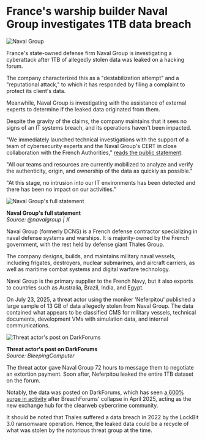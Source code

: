 # France's warship builder Naval Group investigates 1TB data breach

![Naval Group](https://www.bleepstatic.com/content/hl-images/2025/07/28/nava-group.jpg)

France's state-owned defense firm Naval Group is investigating a cyberattack after 1TB of allegedly stolen data was leaked on a hacking forum.

The company characterized this as a "destabilization attempt" and a "reputational attack," to which it has responded by filing a complaint to protect its client's data.

Meanwhile, Naval Group is investigating with the assistance of external experts to determine if the leaked data originated from them.

Despite the gravity of the claims, the company maintains that it sees no signs of an IT systems breach, and its operations haven't been impacted.

"We immediately launched technical investigations with the support of a team of cybersecurity experts and the Naval Group's CERT in close collaboration with the French Authorities," [reads the public statement](https://x.com/navalgroup/status/1949149936294998040).

"All our teams and resources are currently mobilized to analyze and verify the authenticity, origin, and ownership of the data as quickly as possible."

"At this stage, no intrusion into our IT environments has been detected and there has been no impact on our activities."

![Naval Group's full statement](https://www.bleepstatic.com/images/news/u/1220909/2025/July/statement.jpg)

**Naval Group's full statement**  
_Source: @navalgroup | X_

Naval Group (formerly DCNS) is a French defense contractor specializing in naval defense systems and warships. It is majority-owned by the French government, with the rest held by defense giant Thales Group.

The company designs, builds, and maintains military naval vessels, including frigates, destroyers, nuclear submarines, and aircraft carriers, as well as maritime combat systems and digital warfare technology.

Naval Group is the primary supplier to the French Navy, but it also exports to countries such as Australia, Brazil, India, and Egypt.

On July 23, 2025, a threat actor using the moniker 'Neferpitou' published a large sample of 13 GB of data allegedly stolen from Naval Group. The data contained what appears to be classified CMS for military vessels, technical documents, development VMs with simulation data, and internal communications.

![Threat actor's post on DarkForums](https://www.bleepstatic.com/images/news/u/1220909/2025/July/darkforums.jpg)

**Threat actor's post on DarkForums**  
_Source: BleepingComputer_

The threat actor gave Naval Group 72 hours to message them to negotiate an extortion payment. Soon after, Neferpitou leaked the entire 1TB dataset on the forum.

Notably, the data was posted on DarkForums, which has seen [a 600% surge in activity](https://www.kelacyber.com/blog/darkforums-chronicles/) after BreachForums' collapse in April 2025, acting as the new exchange hub for the clearweb cybercrime community.

It should be noted that Thales suffered a data breach in 2022 by the LockBit 3.0 ransomware operation. Hence, the leaked data could be a recycle of what was stolen by the notorious threat group at the time.